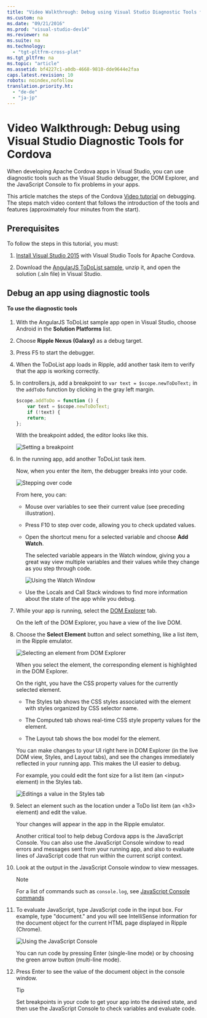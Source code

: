 ```yaml
---
title: "Video Walkthrough: Debug using Visual Studio Diagnostic Tools for Cordova"
ms.custom: na
ms.date: "09/21/2016"
ms.prod: "visual-studio-dev14"
ms.reviewer: na
ms.suite: na
ms.technology: 
  - "tgt-pltfrm-cross-plat"
ms.tgt_pltfrm: na
ms.topic: "article"
ms.assetid: bf4227c1-a0db-4668-9810-dde9644e2faa
caps.latest.revision: 10
robots: noindex,nofollow
translation.priority.ht: 
  - "de-de"
  - "ja-jp"
---
```

# Video Walkthrough: Debug using Visual Studio Diagnostic Tools for Cordova
When developing Apache Cordova apps in Visual Studio, you can use diagnostic tools such as the Visual Studio debugger, the DOM Explorer, and the JavaScript Console to fix problems in your apps.  
  
 This article matches the steps of the Cordova [Video tutorial](http://go.microsoft.com/fwlink/p/?LinkID=534729) on debugging. The steps match video content that follows the introduction of the tools and features (approximately four minutes from the start).  
  
## Prerequisites  
 To follow the steps in this tutorial, you must:  
  
1.  [Install Visual Studio 2015](http://go.microsoft.com/fwlink/p/?LinkId=397606) with Visual Studio Tools for Apache Cordova.  
  
2.  Download the [AngularJS ToDoList sample](http://go.microsoft.com/fwlink/?LinkID=398516), unzip it, and open the solution (.sln file) in Visual Studio.  
  
## Debug an app using diagnostic tools  
  
#### To use the diagnostic tools  
  
1.  With the AngularJS ToDoList sample app open in Visual Studio, choose Android in the **Solution Platforms** list.  
  
2.  Choose **Ripple Nexus (Galaxy)** as a debug target.  
  
3.  Press F5 to start the debugger.  
  
4.  When the ToDoList app loads in Ripple, add another task item to verify that the app is working correctly.  
  
5.  In controllers.js, add a breakpoint to `var text = $scope.newToDoText;` in the `addToDo` function by clicking in the gray left margin.  
  
    ```javascript  
    $scope.addToDo = function () {  
        var text = $scope.newToDoText;   
        if (!text) {   
        return;   
    };  
    ```  
  
     With the breakpoint added, the editor looks like this.  
  
     ![Setting a breakpoint](../vs140/media/cordova_video_debugging_breakpoints.png "Cordova_Video_Debugging_Breakpoints")  
  
6.  In the running app, add another ToDoList task item.  
  
     Now, when you enter the item, the debugger breaks into your code.  
  
     ![Stepping over code](../vs140/media/cordova_video_debugging_stepover.png "Cordova_Video_Debugging_StepOver")  
  
     From here, you can:  
  
    -   Mouse over variables to see their current value (see preceding illustration).  
  
    -   Press F10 to step over code, allowing you to check updated values.  
  
    -   Open the shortcut menu for a selected variable and choose **Add Watch**.  
  
         The selected variable appears in the Watch window, giving you a great way view multiple variables and their values while they change as you step through code.  
  
         ![Using the Watch Window](../vs140/media/cordova_video_debugging_watch_window.png "Cordova_Video_Debugging_Watch_Window")  
  
    -   Use the Locals and Call Stack windows to find more information about the state of the app while you debug.  
  
7.  While your app is running, select the [DOM Explorer](http://msdn.microsoft.com/library/windows/apps/hh441474.aspx) tab.  
  
     On the left of the DOM Explorer, you have a view of the live DOM.  
  
8.  Choose the **Select Element** button and select something, like a list item, in the Ripple emulator.  
  
     ![Selecting an element from DOM Explorer](../vs140/media/cordova_video_debugging_dom_ex.png "Cordova_Video_Debugging_DOM_Ex")  
  
     When you select the element, the corresponding element is highlighted in the DOM Explorer.  
  
     On the right, you have the CSS property values for the currently selected element.  
  
    -   The Styles tab shows the CSS styles associated with the element with styles organized by CSS selector name.  
  
    -   The Computed tab shows real-time CSS style property values for the element.  
  
    -   The Layout tab shows the box model for the element.  
  
     You can make changes to your UI right here in DOM Explorer (in the live DOM view, Styles, and Layout tabs), and see the changes immediately reflected in your running app. This makes the UI easier to debug.  
  
     For example, you could edit the font size for a list item (an \<input> element) in the Styles tab.  
  
     ![Editings a value in the Styles tab](../vs140/media/cordova_videos_debugging_dom_ex_styles.png "Cordova_Videos_Debugging_DOM_Ex_Styles")  
  
9. Select an element such as the location under a ToDo list item (an \<h3> element) and edit the value.  
  
     Your changes will appear in the app in the Ripple emulator.  
  
     Another critical tool to help debug Cordova apps is the JavaScript Console. You can also use the JavaScript Console window to read errors and messages sent from your running app, and also to evaluate lines of JavaScript code that run within the current script context.  
  
10. Look at the output in the JavaScript Console window to view messages.  
  
    > [!NOTE]
    >  For a list of commands such as `console.log`, see [JavaScript Console commands](http://msdn.microsoft.com/library/windows/apps/hh696634.aspx)  
  
11. To evaluate JavaScript, type JavaScript code in the input box. For example, type "document." and you will see IntelliSense information for the document object for the current HTML page displayed in Ripple (Chrome).  
  
     ![Using the JavaScript Console](../vs140/media/cordova_video_debugging_js_console.png "Cordova_Video_Debugging_JS_Console")  
  
     You can run code by pressing Enter (single-line mode) or by choosing the green arrow button (multi-line mode).  
  
12. Press Enter to see the value of the document object in the console window.  
  
    > [!TIP]
    >  Set breakpoints in your code to get your app into the desired state, and then use the JavaScript Console to check variables and evaluate code.